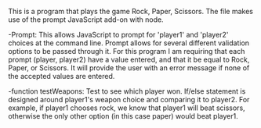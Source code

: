 This is a program that plays the game Rock, Paper, Scissors. The file makes use of the prompt JavaScript add-on with node. 

-Prompt:
This allows JavaScript to prompt for 'player1' and 'player2' choices at the command line. Prompt allows for several different validation options to be passed through it. For this program I am requiring that each prompt (player, player2) have a value entered, and that it be equal to Rock, Paper, or Scissors. It will provide the user with an error message if none of the accepted values are entered.

-function testWeapons:
Test to see which player won. If/else statement is designed around
player1's weapon choice and comparing it to player2. For example,
if player1 chooses rock, we know that player1 will beat scissors,
otherwise the only other option (in this case paper) would beat player1.